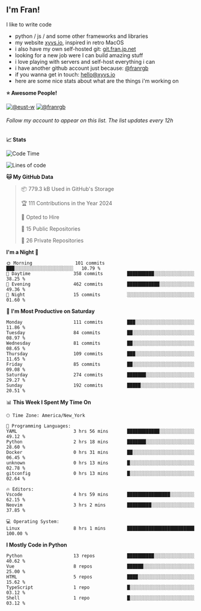 ## I'm Fran!

I like to write code

- python /  js / and some other frameworks and libraries
- my website [xyvs.io](https://xyvs.io), inspired in retro MacOS
- i also have my own self-hosted git: [git.fran.jp.net](https://git.fran.jp.net/)
- looking for a new job were I can build amazing stuff
- i love playing with servers and self-host everything i can
- i have another github account just because: [@franrgb](https://github.com/franrgb)
- if you wanna get in touch: [hello@xyvs.io](mailto:hello@xyvs.io)
- here are some nice stats about what are the things i'm working on

<!--START_SECTION:waka-->
**⭐ Awesome People!** 

[![@eust-w](https://img.shields.io/badge/@eust--w-black?style=plastic&logo=github&logoColor=fff)](https://github.com/eust-w) [![@franrgb](https://img.shields.io/badge/@franrgb-black?style=plastic&logo=github&logoColor=fff)](https://github.com/franrgb) 

###### Follow my account to appear on this list. *The list updates every 12h*

**📈 Stats** 

![Code Time](http://img.shields.io/badge/Code%20Time-8%20hrs%201%20mins-blue)

![Lines of code](https://img.shields.io/badge/From%20Hello%20World%20I%27ve%20Written-143.4%20thousand%20lines%20of%20code-blue)

**🐱 My GitHub Data** 

> 📦 779.3 kB Used in GitHub's Storage 
 > 
> 🏆 111 Contributions in the Year 2024
 > 
> 💼 Opted to Hire
 > 
> 📜 15 Public Repositories 
 > 
> 🔑 26 Private Repositories 
 > 
**I'm a Night 🦉** 

```text
🌞 Morning                101 commits         ███░░░░░░░░░░░░░░░░░░░░░░   10.79 % 
🌆 Daytime                358 commits         ██████████░░░░░░░░░░░░░░░   38.25 % 
🌃 Evening                462 commits         ████████████░░░░░░░░░░░░░   49.36 % 
🌙 Night                  15 commits          ░░░░░░░░░░░░░░░░░░░░░░░░░   01.60 % 
```
📅 **I'm Most Productive on Saturday** 

```text
Monday                   111 commits         ███░░░░░░░░░░░░░░░░░░░░░░   11.86 % 
Tuesday                  84 commits          ██░░░░░░░░░░░░░░░░░░░░░░░   08.97 % 
Wednesday                81 commits          ██░░░░░░░░░░░░░░░░░░░░░░░   08.65 % 
Thursday                 109 commits         ███░░░░░░░░░░░░░░░░░░░░░░   11.65 % 
Friday                   85 commits          ██░░░░░░░░░░░░░░░░░░░░░░░   09.08 % 
Saturday                 274 commits         ███████░░░░░░░░░░░░░░░░░░   29.27 % 
Sunday                   192 commits         █████░░░░░░░░░░░░░░░░░░░░   20.51 % 
```


📊 **This Week I Spent My Time On** 

```text
🕑︎ Time Zone: America/New_York

💬 Programming Languages: 
YAML                     3 hrs 56 mins       ████████████░░░░░░░░░░░░░   49.12 % 
Python                   2 hrs 18 mins       ███████░░░░░░░░░░░░░░░░░░   28.60 % 
Docker                   0 hrs 31 mins       ██░░░░░░░░░░░░░░░░░░░░░░░   06.45 % 
unknown                  0 hrs 13 mins       █░░░░░░░░░░░░░░░░░░░░░░░░   02.78 % 
gitconfig                0 hrs 13 mins       █░░░░░░░░░░░░░░░░░░░░░░░░   02.64 % 

🔥 Editors: 
Vscode                   4 hrs 59 mins       ████████████████░░░░░░░░░   62.15 % 
Neovim                   3 hrs 2 mins        █████████░░░░░░░░░░░░░░░░   37.85 % 

💻 Operating System: 
Linux                    8 hrs 1 mins        █████████████████████████   100.00 % 
```

**I Mostly Code in Python** 

```text
Python                   13 repos            ██████████░░░░░░░░░░░░░░░   40.62 % 
Vue                      8 repos             ██████░░░░░░░░░░░░░░░░░░░   25.00 % 
HTML                     5 repos             ████░░░░░░░░░░░░░░░░░░░░░   15.62 % 
TypeScript               1 repo              █░░░░░░░░░░░░░░░░░░░░░░░░   03.12 % 
Shell                    1 repo              █░░░░░░░░░░░░░░░░░░░░░░░░   03.12 % 
```




<!--END_SECTION:waka-->
